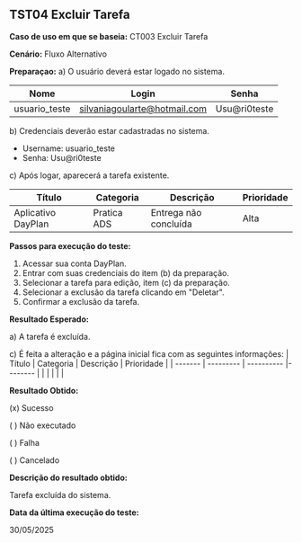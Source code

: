 ## TST04 Excluir Tarefa

**Caso de uso em que se baseia:** CT003 Excluir Tarefa

**Cenário:** Fluxo Alternativo

**Preparaçao:** 
a) O usuário deverá estar logado no sistema.

| Nome               | Login    | Senha  |
|----------     | ------   |------  |
| usuario_teste | silvaniagoularte@hotmail.com | Usu@ri0teste |

b) Credenciais deverão estar cadastradas no sistema.
* Username: usuario_teste
* Senha: Usu@ri0teste

c) Após logar, aparecerá a tarefa existente.

 Título             |Categoria   | Descrição            | Prioridade |
 -------            |---------   | ----------           |--------    |
 Aplicativo DayPlan |Pratica ADS |Entrega não concluída | Alta       |

**Passos para execução do teste:**
1. Acessar sua conta DayPlan.
2. Entrar com suas credenciais do item (b) da preparação.
3. Selecionar a tarefa para edição, item (c) da preparação.
4. Selecionar a exclusão da tarefa clicando em "Deletar".
5. Confirmar a exclusão da tarefa.

**Resultado Esperado:** 

a) A tarefa é excluída.

c) É feita a alteração e a página inicial fica com as seguintes informações: 
| Título    | Categoria | Descrição           | Prioridade |
| -------   | --------- | ----------          |--------    |
|           |           |                     |            |

**Resultado Obtido:**

(x) Sucesso

( ) Não executado

( ) Falha

( ) Cancelado

**Descrição do resultado obtido:**

Tarefa excluída do sistema.

**Data da última execução do teste:**

30/05/2025